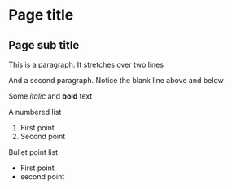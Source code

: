 # Page title

## Page sub title

This is a paragraph.
It stretches over two lines

And a second paragraph.
Notice the blank line above and below

Some *italic* and **bold** text

A numbered list

1. First point
2. Second point

Bullet point list

- First point
- second point

